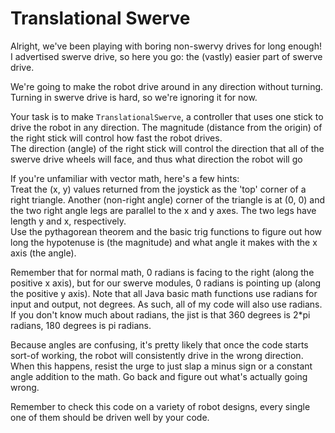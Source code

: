 Translational Swerve
====================

Alright, we've been playing with boring non-swervy drives for long enough!
I advertised swerve drive, so here you go: the (vastly) easier part of swerve drive.

We're going to make the robot drive around in any direction without turning. Turning in swerve drive is hard, so we're ignoring it for now.

Your task is to make `TranslationalSwerve`, a controller that uses one stick to drive the robot in any direction.
The magnitude (distance from the origin) of the right stick will control how fast the robot drives.  
The direction (angle) of the right stick will control the direction that all of the swerve drive wheels will face, and thus what direction the robot will go

If you're unfamiliar with vector math, here's a few hints:  
Treat the (x, y) values returned from the joystick as the 'top' corner of a right triangle. Another (non-right angle) corner of the triangle is at (0, 0)
and the two right angle legs are parallel to the x and y axes. The two legs have length y and x, respectively.  
Use the pythagorean theorem and the basic trig functions to figure out how long the hypotenuse is (the magnitude)
and what angle it makes with the x axis (the angle).

Remember that for normal math, 0 radians is facing to the right (along the positive x axis), but for our swerve modules, 0 radians is pointing up (along the positive y axis).
Note that all Java basic math functions use radians for input and output, not degrees. As such, all of my code will also use radians.
If you don't know much about radians, the jist is that 360 degrees is 2*pi radians, 180 degrees is pi radians. 

Because angles are confusing, it's pretty likely that once the code starts sort-of working, the robot will consistently drive in the wrong direction.
When this happens, resist the urge to just slap a minus sign or a constant angle addition to the math. Go back and figure out what's actually going wrong.

Remember to check this code on a variety of robot designs, every single one of them should be driven well by your code.
